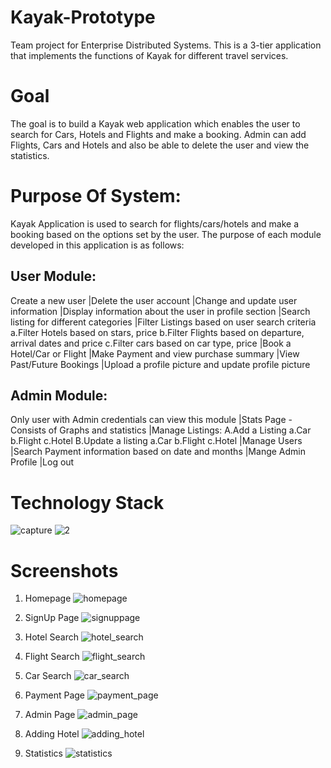 # Kayak-Prototype
Team project for Enterprise Distributed Systems. This is a 3-tier application that implements the functions of Kayak for different travel services. 

# Goal
The goal is to build a Kayak web application which enables the user to search for Cars, Hotels and Flights and make a booking. Admin can add Flights, Cars and Hotels and also be able to delete the user and view the statistics.

# Purpose Of System:
Kayak Application is used to search for flights/cars/hotels and make a booking based on the options set by the user. The purpose of each module developed in this application is as follows:

## User Module:
Create a new user
|Delete the user account
|Change and update user information
|Display information about the user in profile section
|Search listing for different categories
|Filter Listings based on user search criteria
	a.Filter Hotels based on stars, price
	b.Filter Flights based on departure, arrival dates and price
	c.Filter cars based on car type, price
|Book a Hotel/Car or Flight
|Make Payment and view purchase summary
|View Past/Future Bookings
|Upload a profile picture and update profile picture

## Admin Module:
Only user with Admin credentials can view this module
|Stats Page - Consists of Graphs and statistics
|Manage Listings:
	A.Add a Listing
		a.Car
		b.Flight
		c.Hotel
	B.Update a listing
		a.Car
		b.Flight
        c.Hotel
|Manage Users
|Search Payment information based on date and months
|Mange Admin Profile
|Log out

# Technology Stack

![capture](https://user-images.githubusercontent.com/31905103/33642126-564d7392-d9ed-11e7-9bcf-a7cc6daa17e8.PNG)
![2](https://user-images.githubusercontent.com/31905103/33642283-1e691020-d9ee-11e7-8b19-88a87e549cee.PNG)


# Screenshots

1. Homepage
![homepage](https://user-images.githubusercontent.com/31905103/33640948-56285e0e-d9e8-11e7-9a05-c8145df2d7d8.PNG)

2. SignUp Page
![signuppage](https://user-images.githubusercontent.com/31905103/33640968-68ad6b6e-d9e8-11e7-8777-75afd5ac06ec.PNG)

3. Hotel Search
![hotel_search](https://user-images.githubusercontent.com/31905103/33640988-77335888-d9e8-11e7-9770-e988e86461e2.PNG)

4. Flight Search
![flight_search](https://user-images.githubusercontent.com/31905103/33640994-77c6688a-d9e8-11e7-881d-95bd4f71462f.PNG)

5. Car Search
![car_search](https://user-images.githubusercontent.com/31905103/33640993-77ad5c1e-d9e8-11e7-8c3f-db3494655dae.PNG)

6. Payment Page
![payment_page](https://user-images.githubusercontent.com/31905103/33640989-774df2ec-d9e8-11e7-8e73-5cc7b86d41f4.PNG)

7. Admin Page
![admin_page](https://user-images.githubusercontent.com/31905103/33640992-7795630c-d9e8-11e7-8cad-14e386d6a17f.PNG)

8. Adding Hotel
![adding_hotel](https://user-images.githubusercontent.com/31905103/33640991-777dff0a-d9e8-11e7-94c8-b9246f201814.PNG)

9. Statistics
![statistics](https://user-images.githubusercontent.com/31905103/33640990-77664360-d9e8-11e7-9d16-0ef8ff3357df.PNG)

